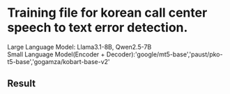 # Training file for korean call center speech to text error detection.

Large Language Model: Llama3.1-8B, Qwen2.5-7B
</br>
Small Language Model(Encoder + Decoder):'google/mt5-base','paust/pko-t5-base','gogamza/kobart-base-v2'

## Result 



